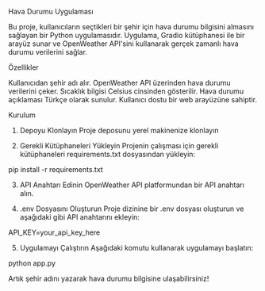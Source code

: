 Hava Durumu Uygulaması


Bu proje, kullanıcıların seçtikleri bir şehir için hava durumu bilgisini almasını sağlayan bir Python uygulamasıdır.
Uygulama, Gradio kütüphanesi ile bir arayüz sunar ve OpenWeather API'sini kullanarak gerçek zamanlı hava durumu verilerini sağlar.

Özellikler


Kullanıcıdan şehir adı alır.
OpenWeather API üzerinden hava durumu verilerini çeker.
Sıcaklık bilgisi Celsius cinsinden gösterilir.
Hava durumu açıklaması Türkçe olarak sunulur.
Kullanıcı dostu bir web arayüzüne sahiptir.


Kurulum
1. Depoyu Klonlayın
Proje deposunu yerel makinenize klonlayın

2. Gerekli Kütüphaneleri Yükleyin
Projenin çalışması için gerekli kütüphaneleri requirements.txt dosyasından yükleyin:

pip install -r requirements.txt

3. API Anahtarı Edinin
OpenWeather API platformundan bir API anahtarı alın.

4. .env Dosyasını Oluşturun
Proje dizinine bir .env dosyası oluşturun ve aşağıdaki gibi API anahtarını ekleyin:

API_KEY=your_api_key_here



5. Uygulamayı Çalıştırın
Aşağıdaki komutu kullanarak uygulamayı başlatın:

python app.py


Artık şehir adını yazarak hava durumu bilgisine ulaşabilirsiniz!
